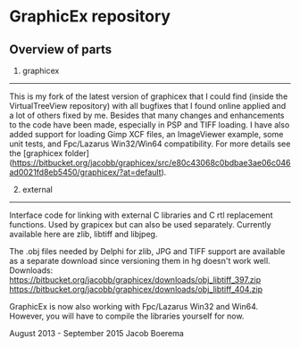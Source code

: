 GraphicEx repository
====================

Overview of parts
-----------------

1. graphicex
------------
This is my fork of the latest version of graphicex that I could find
(inside the VirtualTreeView repository) with all bugfixes that I found
online applied and a lot of others fixed by me.
Besides that many changes and enhancements to the code have been made,
especially in PSP and TIFF loading.
I have also added support for loading Gimp XCF files, an ImageViewer example,
some unit tests, and Fpc/Lazarus Win32/Win64 compatibility.
For more details see the [graphicex folder] (https://bitbucket.org/jacobb/graphicex/src/e80c43068c0bdbae3ae06c046ad0021fd8eb5450/graphicex/?at=default).

2. external
-----------
Interface code for linking with external C libraries and C rtl replacement
functions. Used by grapicex but can also be used separately.
Currently available here are zlib, libtiff and libjpeg.    

The .obj files needed by Delphi for zlib, JPG and TIFF support are available
as a separate download since versioning them in hg doesn't work well.
Downloads:    
https://bitbucket.org/jacobb/graphicex/downloads/obj_libtiff_397.zip    
https://bitbucket.org/jacobb/graphicex/downloads/obj_libtiff_404.zip    

GraphicEx is now also working with Fpc/Lazarus Win32 and Win64. However, you
will have to compile the libraries yourself for now.


August 2013 - September 2015
Jacob Boerema
